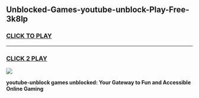 
## Unblocked-Games-youtube-unblock-Play-Free-3k8lp
<h3>
<a href="https://premium76.site?title=youtube-unblock&ref=23A">CLICK TO PLAY</a></h3>
<hr>

<h3>
<a href="https://premium76.site?title=youtube-unblock&ref=23A">CLICK 2 PLAY</a>
  
</h3>

<a href="https://premium76.site?title=youtube-unblock&ref=23A"><img src="https://clearcache.store/games.png"></a>


**youtube-unblock games unblocked: Your Gateway to Fun and Accessible Online Gaming**
